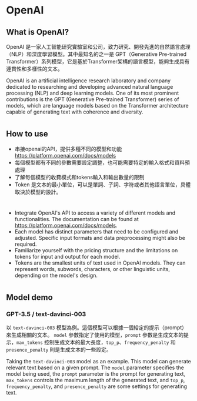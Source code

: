 # OpenAI

## What is OpenAI?
OpenAI 是一家人工智能研究實驗室和公司，致力研究、開發先進的自然語言處理（NLP）和深度學習模型。其中最知名的之一是 GPT（Generative Pre-trained Transformer）系列模型，它是基於Transformer架構的語言模型，能夠生成具有連貫性和多樣性的文本。

OpenAI is an artificial intelligence research laboratory and company dedicated to researching and developing advanced natural language processing (NLP) and deep learning models. One of its most prominent contributions is the GPT (Generative Pre-trained Transformer) series of models, which are language models based on the Transformer architecture capable of generating text with coherence and diversity.

#

## How to use
- 串接openai的API，提供多種不同的模型和功能 https://platform.openai.com/docs/models
- 每個模型都有不同的參數需要設定調整，也可能需要特定的輸入格式和資料預處理
- 了解每個模型的收費模式和tokens輸入和輸出數量的限制
- Token 是文本的最小單位，可以是單詞、子詞、字符或者其他語言單位，具體取決於模型的設計。
#
- Integrate OpenAI's API to access a variety of different models and functionalities. The documentation can be found at https://platform.openai.com/docs/models.
- Each model has distinct parameters that need to be configured and adjusted. Specific input formats and data preprocessing might also be required.
- Familiarize yourself with the pricing structure and the limitations on tokens for input and output for each model.
- Tokens are the smallest units of text used in OpenAI models. They can represent words, subwords, characters, or other linguistic units, depending on the model's design.


#

##  Model demo
### GPT-3.5 / text-davinci-003
以 `text-davinci-003` 模型為例。這個模型可以根據一個給定的提示（prompt）來生成相關的文本。
`model` 參數指定了使用的模型，`prompt` 參數是生成文本的提示，`max_tokens` 控制生成文本的最大長度，`top_p`、`frequency_penalty` 和 `presence_penalty` 則是生成文本的一些設定。

Taking the `text-davinci-003` model as an example. This model can generate relevant text based on a given prompt.
The `model` parameter specifies the model being used, the `prompt` parameter is the prompt for generating text, `max_tokens` controls the maximum length of the generated text, and `top_p`, `frequency_penalty`, and `presence_penalty` are some settings for generating text.


